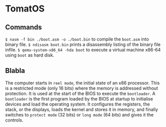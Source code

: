 # TomatOS

## Commands
`$ nasm -f bin ./boot.asm -o ./boot.bin` to compile the `boot.asm` into binary file.
`$ ndisasm boot.bin` prints a disassembly listing of the binary file infile.
`$ qemu-system-x86_64 -hda boot` to execute a virtual machine x86-64 using `boot` as hard disk.

## Blabla
The computer starts in `reel mode`, the initial state of an x86 processor. This is a restricted mode (only 16 bits) where the memory is addressed without protection. It is used at the start of the BIOS to execute the `bootloader`.
A `bootloader` is the first program loaded by the BIOS at startup to initialise devices and load the operating system. It configures the registers, the stack, or the displays, loads the kernel and stores it in memory, and finally switches to `protect mode` (32 bits) or `long mode` (64 bits) and gives it the controls.